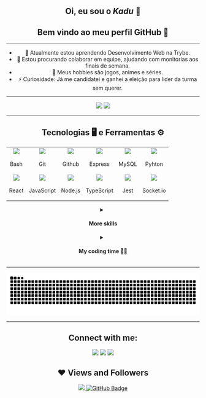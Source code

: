 <div align="center">

## **Oi, eu sou o *Kadu*** 🐧
## Bem vindo ao meu perfil GitHub 👋
 ---

- 🌱 Atualmente estou aprendendo Desenvolvimento Web na Trybe.
- 👯 Estou procurando colaborar em equipe, ajudando com monitorias aos finais de semana.
- 💬 Meus hobbies são jogos, animes e séries.
- ⚡ Curiosidade: Já me candidatei e ganhei a eleição para lider da turma sem querer.


---


<img height="175rem" src="https://github-readme-stats.vercel.app/api?username=kaduh15&hide=shell,powershell,c&show_icons=true&theme=github_dark&include_all_commits=true&count_private=true"/>
<img height="175rem" src="https://github-readme-stats.vercel.app/api/top-langs/?username=kaduh15&layout=compact&langs_count=7&theme=github_dark&hide=c,shell,powershell"/>


---

<div align="center">
    <h2> Tecnologias 🖥️ e Ferramentas ⚙️ </h2>
</div>

<table width="700px">
    <tr>
        <td align="center">
            <a href="https://skillicons.dev">
                <img src="https://skillicons.dev/icons?i=bash" />
            </a>
            <p>Bash</p>
        </td>
            <td align="center">
            <a href="https://skillicons.dev">
                <img src="https://skillicons.dev/icons?i=git" />
            </a>
            <p>Git</p>
        </td>
        <td align="center">
            <a href="https://skillicons.dev">
                <img src="https://skillicons.dev/icons?i=github" />
            </a>
            <p>Github</p>
        </td>
        <td align="center">
            <a href="https://skillicons.dev">
                <img src="https://skillicons.dev/icons?i=express" />
            </a>
            <p>Express</p>
        </td>
        <td align="center">
            <a href="https://skillicons.dev">
                <img src="https://skillicons.dev/icons?i=mysql" />
            </a>
            <p>MySQL</p>
        </td>
        <td align="center">
            <a href="https://skillicons.dev">
                <img src="https://skillicons.dev/icons?i=python" />
            </a>
            <p>Pyhton</p>
        </td>
    </tr>
    <tr>
        <td align="center">
            <a href="https://skillicons.dev">
                <img src="https://skillicons.dev/icons?i=react" />
            </a>
            <p>React</p>
        </td>
        <td align="center">
            <a href="https://skillicons.dev">
                <img src="https://skillicons.dev/icons?i=js" />
            </a>
            <p>JavaScript</p>
        </td>
        <td align="center">
            <a href="https://skillicons.dev">
                <img src="https://skillicons.dev/icons?i=nodejs" />
            </a>
            <p>Node.js</p>
        <td align="center">
            <a href="https://skillicons.dev">
                <img src="https://skillicons.dev/icons?i=ts" />
            </a>
            <p>TypeScript</p>
        </td>
        <td align="center">
            <a href="https://skillicons.dev">
                <img src="https://skillicons.dev/icons?i=jest" width="50"/>
            </a>
            <p>Jest</p>
        </td>
        <td align="center">
            <a href="https://socket.io/">
                <img src="https://socket.io/images/logo.svg" width="50"/>
            </a>
            <p>Socket.io</p>
        </td>
    </tr>
</table>


<div>
<div class="details">
<details>
    <summary><h4>More skills</h4></summary>

<table width="700px">
    <tr>
        <td align="center">
            <a href="https://skillicons.dev">
                <img src="https://skillicons.dev/icons?i=docker" />
            </a>
            <p>Docker</p>
        </td>
        <td align="center">
            <a href="https://skillicons.dev">
                <img src="https://skillicons.dev/icons?i=linux" />
            </a>
            <p>Linux</p>
        </td>
        <td align="center">
            <a href="https://skillicons.dev">
                <img src="https://skillicons.dev/icons?i=nestjs" />
            </a>
            <p>NestJS</p>
        </td>
        <td align="center">
            <a href="https://skillicons.dev">
                <img src="https://skillicons.dev/icons?i=mongodb" />
            </a>
            <p>MongoDB</p>
        </td>
        <td align="center">
            <a href="https://skillicons.dev">
                <img src="https://skillicons.dev/icons?i=sequelize" />
            </a>
            <p>Sequelize</p>
        </td>
    </tr>
        <td align="center">
            <a href="https://skillicons.dev">
                <img src="https://skillicons.dev/icons?i=nextjs" />
            </a>
            <p>NextJS</p>
        <td align="center">
            <a href="https://skillicons.dev">
                <img src="https://skillicons.dev/icons?i=selenium" />
            </a>
            <p>Selenium</p>
        </td>
        <td align="center">
            <a href="https://skillicons.dev">
                <img src="https://skillicons.dev/icons?i=vercel" />
            </a>
            <p>Vercel</p>
        </td>
        <td align="center">
            <a href="">
                <img src="https://user-images.githubusercontent.com/99758843/178770624-d723b893-4f6a-41c8-bdee-99ce79946626.png" height="40" />
            </a>
            <p>Testing Lib</p>
        </td>
        <td align="center">
            <a href="https://skillicons.dev">
                <img src="https://skillicons.dev/icons?i=py" />
            </a>
            <p>Python</p>
        </td>
    </tr>
    <tr>
        <td align="center">
            <a href="">
                <img src="https://github.com/devicons/devicon/blob/master/icons/pytest/pytest-original.svg" />
            </a>
            <p>pytest</p>
        </td>
        <td align="center">
            <a href="https://skillicons.dev">
                <img src="https://skillicons.dev/icons?i=prisma" />
            </a>
            <p>Prisma ORM</p>
        </td>
        <td align="center">
            <a href="https://skillicons.dev">
                <img src="https://skillicons.dev/icons?i=styledcomponents" />
            </a>
            <p>Styled Components</p>
        </td>
        <td align="center">
            <a href="https://skillicons.dev">
                <img src="https://skillicons.dev/icons?i=tailwind" />
            </a>
            <p>Tailwind CSS</p>
        </td>
        <td align="center">
            <a href="https://skillicons.dev">
                <img src="https://skillicons.dev/icons?i=vite" />
            </a>
            <p>Vite</p>
        </td>
    </tr>
    <tr>
        <td align="center">
            <a href="https://vitest.dev">
                <img src="https://vitest.dev/logo-shadow.svg" height="45px" />
            </a>
            <p>Vite</p>
        </td>
        <td align="center">
            <a href="https://skillicons.dev">
                <img src="https://skillicons.dev/icons?i=redux" height="45px" />
            </a>
            <p>Redux</p>
        </td>
        <td align="center">
            <a href="https://skillicons.dev">
                <img src="https://skillicons.dev/icons?i=html" />
            </a>
            <p>HTML</p>
        </td>
        <td align="center">
            <a href="https://skillicons.dev">
                <img src="https://skillicons.dev/icons?i=css" />
            </a>
            <p>CSS</p>
        </td>
        <td align="center">
            <a href="https://skillicons.dev">
                <img src="https://skillicons.dev/icons?i=vscode" />
            </a>
            <p>VSCode</p>
        </td>
    </tr>
</table>

</details>

<details >
    <summary><h4>My coding time 👨‍💻</h4></summary>

[![willianrod's wakatime stats](https://github-readme-stats.vercel.app/api/wakatime?username=kaduh15&layout=compact&langs_count=5&theme=github_dark&hide=c,shell,powershell,yaml,bash,json,markdown)](https://github.com/anuraghazra/github-readme-stats)

<div align="start">


<!--START_SECTION:waka-->
![Code Time](http://img.shields.io/badge/Code%20Time-865%20hrs%2042%20mins-blue)

![Profile Views](http://img.shields.io/badge/Profile%20Views-3-blue)

![Lines of code](https://img.shields.io/badge/From%20Hello%20World%20I%27ve%20Written-4.5%20million%20lines%20of%20code-blue)

**🐱 My GitHub Data** 

> 📦 100.9 kB Used in GitHub's Storage 
 > 
> 🚫 Not Opted to Hire
 > 
> 📜 33 Public Repositories 
 > 
> 🔑 4 Private Repositories 
 > 
**I'm an Early 🐤** 

```text
🌞 Morning                1403 commits        ⣿⣿⣿⣿⣿⣿⣿⣀⣀⣀⣀⣀⣀⣀⣀⣀⣀⣀⣀⣀⣀⣀⣀⣀⣀   28.49 % 
🌆 Daytime                2517 commits        ⣿⣿⣿⣿⣿⣿⣿⣿⣿⣿⣿⣿⣿⣀⣀⣀⣀⣀⣀⣀⣀⣀⣀⣀⣀   51.12 % 
🌃 Evening                1002 commits        ⣿⣿⣿⣿⣿⣀⣀⣀⣀⣀⣀⣀⣀⣀⣀⣀⣀⣀⣀⣀⣀⣀⣀⣀⣀   20.35 % 
🌙 Night                  2 commits           ⣀⣀⣀⣀⣀⣀⣀⣀⣀⣀⣀⣀⣀⣀⣀⣀⣀⣀⣀⣀⣀⣀⣀⣀⣀   00.04 % 
```
📅 **I'm Most Productive on Thursday** 

```text
Monday                   627 commits         ⣿⣿⣿⣀⣀⣀⣀⣀⣀⣀⣀⣀⣀⣀⣀⣀⣀⣀⣀⣀⣀⣀⣀⣀⣀   12.73 % 
Tuesday                  681 commits         ⣿⣿⣿⣀⣀⣀⣀⣀⣀⣀⣀⣀⣀⣀⣀⣀⣀⣀⣀⣀⣀⣀⣀⣀⣀   13.83 % 
Wednesday                519 commits         ⣿⣿⣿⣀⣀⣀⣀⣀⣀⣀⣀⣀⣀⣀⣀⣀⣀⣀⣀⣀⣀⣀⣀⣀⣀   10.54 % 
Thursday                 1259 commits        ⣿⣿⣿⣿⣿⣿⣀⣀⣀⣀⣀⣀⣀⣀⣀⣀⣀⣀⣀⣀⣀⣀⣀⣀⣀   25.57 % 
Friday                   973 commits         ⣿⣿⣿⣿⣿⣀⣀⣀⣀⣀⣀⣀⣀⣀⣀⣀⣀⣀⣀⣀⣀⣀⣀⣀⣀   19.76 % 
Saturday                 317 commits         ⣿⣿⣀⣀⣀⣀⣀⣀⣀⣀⣀⣀⣀⣀⣀⣀⣀⣀⣀⣀⣀⣀⣀⣀⣀   06.44 % 
Sunday                   548 commits         ⣿⣿⣿⣀⣀⣀⣀⣀⣀⣀⣀⣀⣀⣀⣀⣀⣀⣀⣀⣀⣀⣀⣀⣀⣀   11.13 % 
```


📊 **This Week I Spent My Time On** 

```text
🕑︎ Time Zone: America/Sao_Paulo

💬 Programming Languages: 
TypeScript               8 hrs 42 mins       ⣿⣿⣿⣿⣿⣿⣿⣿⣿⣿⣿⣿⣿⣿⣿⣿⣿⣿⣿⣿⣿⣿⣿⣀⣀   90.07 % 
Docker                   15 mins             ⣿⣀⣀⣀⣀⣀⣀⣀⣀⣀⣀⣀⣀⣀⣀⣀⣀⣀⣀⣀⣀⣀⣀⣀⣀   02.64 % 
JSON                     14 mins             ⣿⣀⣀⣀⣀⣀⣀⣀⣀⣀⣀⣀⣀⣀⣀⣀⣀⣀⣀⣀⣀⣀⣀⣀⣀   02.47 % 
Git Config               7 mins              ⣀⣀⣀⣀⣀⣀⣀⣀⣀⣀⣀⣀⣀⣀⣀⣀⣀⣀⣀⣀⣀⣀⣀⣀⣀   01.33 % 
YAML                     7 mins              ⣀⣀⣀⣀⣀⣀⣀⣀⣀⣀⣀⣀⣀⣀⣀⣀⣀⣀⣀⣀⣀⣀⣀⣀⣀   01.22 % 

🐱‍💻 Projects: 
whatsapp-delivery-service7 hrs 11 mins       ⣿⣿⣿⣿⣿⣿⣿⣿⣿⣿⣿⣿⣿⣿⣿⣿⣿⣿⣿⣀⣀⣀⣀⣀⣀   74.40 % 
test-whatsapp            1 hr 23 mins        ⣿⣿⣿⣿⣀⣀⣀⣀⣀⣀⣀⣀⣀⣀⣀⣀⣀⣀⣀⣀⣀⣀⣀⣀⣀   14.47 % 
causa-social             55 mins             ⣿⣿⣀⣀⣀⣀⣀⣀⣀⣀⣀⣀⣀⣀⣀⣀⣀⣀⣀⣀⣀⣀⣀⣀⣀   09.63 % 
queue2                   8 mins              ⣀⣀⣀⣀⣀⣀⣀⣀⣀⣀⣀⣀⣀⣀⣀⣀⣀⣀⣀⣀⣀⣀⣀⣀⣀   01.50 % 
```

**I Mostly Code in TypeScript** 

```text
TypeScript               18 repos            ⣿⣿⣿⣿⣿⣿⣿⣿⣿⣿⣿⣿⣿⣿⣀⣀⣀⣀⣀⣀⣀⣀⣀⣀⣀   54.55 % 
JavaScript               8 repos             ⣿⣿⣿⣿⣿⣿⣀⣀⣀⣀⣀⣀⣀⣀⣀⣀⣀⣀⣀⣀⣀⣀⣀⣀⣀   24.24 % 
Python                   6 repos             ⣿⣿⣿⣿⣿⣀⣀⣀⣀⣀⣀⣀⣀⣀⣀⣀⣀⣀⣀⣀⣀⣀⣀⣀⣀   18.18 % 
Go                       1 repo              ⣿⣀⣀⣀⣀⣀⣀⣀⣀⣀⣀⣀⣀⣀⣀⣀⣀⣀⣀⣀⣀⣀⣀⣀⣀   03.03 % 
```



**Timeline**

![Lines of Code chart](https://raw.githubusercontent.com/Kaduh15/Kaduh15/main/assets/bar_graph.png)


 Last Updated on 22/06/2024 18:37:50 UTC
<!--END_SECTION:waka-->

</div>
</details>
</div>

</div>

---

![Snake animation](https://github.com/kaduh15/kaduh15/blob/output/github-contribution-grid-snake.svg)

---

## Connect with me:
<div align="center">
  <a href="https://instagram.com/kaduh15" target="_blank"><img src="https://img.shields.io/badge/-Instagram-%23E4405F?style=for-the-badge&logo=instagram&logoColor=white" target="_blank"></a>
  <a href = "mailto:kadu.silva2014@gmail.com"><img src="https://img.shields.io/badge/-Gmail-%23333?style=for-the-badge&logo=gmail&logoColor=white" target="_blank"></a>
  <a href="https://www.linkedin.com/in/kaduh15/" target="_blank"><img src="https://img.shields.io/badge/-LinkedIn-%230077B5?style=for-the-badge&logo=linkedin&logoColor=white" target="_blank"></a> 
</div>

## ❤ Views and Followers
<div align="center">
	<a href="https://github.com/Meghna-DAS/github-profile-views-counter">
		<img src="https://komarev.com/ghpvc/?username=kaduh15">
	</a>
	<a href="https://github.com/kaduh15?tab=followers"><img src="https://img.shields.io/github/followers/kaduh15?label=Followers&style=social" 			alt="GitHub Badge"></a>
</div> 

</div>
